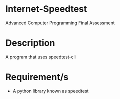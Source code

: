 # Internet-Speedtest
Advanced Computer Programming Final Assessment

# Description
A program that uses speedtest-cli

# Requirement/s
- A python library known as speedtest
